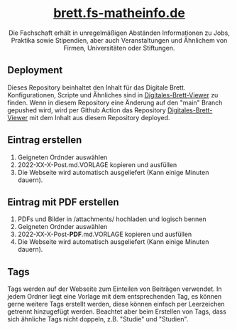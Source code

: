 <h1 align='center'><a href="https://brett.fs-matheinfo.de">brett.fs-matheinfo.de</a></h1>
<div align='center'>
Die Fachschaft erhält in unregelmäßigen Abständen Informationen zu Jobs, Praktika sowie Stipendien, aber auch Veranstaltungen und Ähnlichem von Firmen, Universitäten oder Stiftungen.</div>

## Deployment
Dieses Repository beinhaltet den Inhalt für das Digitale Brett. Konfigurationen, Scripte und Ähnliches sind in [Digitales-Brett-Viewer](https://github.com/Fachschaft-FB12/Digitales-Brett-Viewer) zu finden. Wenn in diesem Repository eine Änderung auf den "main" Branch gepushed wird, wird per Github Action das Repository [Digitales-Brett-Viewer](https://github.com/Fachschaft-FB12/Digitales-Brett-Viewer) mit dem Inhalt aus diesem Repository deployed.

## Eintrag erstellen
1. Geigneten Ordnder auswählen
2. 2022-XX-X-Post.md.VORLAGE kopieren und ausfüllen
3. Die Webseite wird automatisch ausgeliefert (Kann einige Minuten dauern).
 

## Eintrag mit PDF erstellen
1. PDFs und Bilder in /attachments/ hochladen und logisch bennen
2. Geigneten Ordnder auswählen
3. 2022-XX-X-Post-<b>PDF</b>.md.VORLAGE kopieren und ausfüllen
4. Die Webseite wird automatisch ausgeliefert (Kann einige Minuten dauern).

## Tags
Tags werden auf der Webseite zum Einteilen von Beiträgen verwendet. In jedem Ordner liegt eine Vorlage mit dem entsprechenden Tag, es können gerne weitere Tags erstellt werden, diese können einfach per Leerzeichen getrennt hinzugefügt werden. Beachtet aber beim Erstellen von Tags, dass sich ähnliche Tags nicht doppeln, z.B. "Studie" und "Studien".
